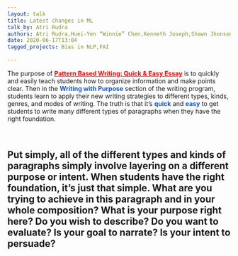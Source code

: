 ```yaml
---
layout: talk
title: Latest changes in ML
talk_by: Atri Rudra
authors: Atri Rudra,Huei-Yen “Winnie” Chen,Kenneth Joseph,Shawn Jhonson
date: 2020-06-17T13:04
tagged_projects: Bias in NLP,FAI

---
```


<p>The purpose of&nbsp;<a href="https://patternbasedwriting.com/" target="_blank" style="color: rgb(255, 0, 0); background-color: transparent;"><strong>Pattern Based Writing: Quick &amp; Easy Essay</strong></a>&nbsp;is to quickly and easily teach students how to organize information and make points clear. Then in the&nbsp;<strong style="color: rgb(18, 88, 210); background-color: transparent;">Writing with Purpose</strong>&nbsp;section of the writing program, students learn to apply their new writing strategies to different types, kinds, genres, and modes of writing. The truth is that it’s&nbsp;<strong style="color: rgb(18, 88, 210); background-color: transparent;">quick</strong>&nbsp;and&nbsp;<strong style="color: rgb(18, 88, 210); background-color: transparent;">easy</strong>&nbsp;to get students to write many different types of paragraphs when they have the right foundation.</p><p><br></p><h2>Put simply, all of the different types and kinds of paragraphs simply involve layering on a different purpose or intent. When students have the right foundation, it’s just that simple. What are you trying to achieve in this paragraph and in your whole composition? What is your purpose right here? Do you wish to describe? Do you want to evaluate? Is your goal to narrate? Is your intent to persuade?</h2><p><br></p>
